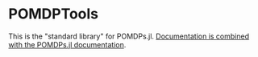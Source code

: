 # POMDPTools

This is the "standard library" for POMDPs.jl. [Documentation is combined with the POMDPs.jl documentation](https://juliapomdp.github.io/POMDPs.jl/stable/).
